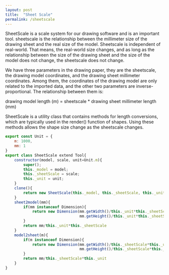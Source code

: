 ```yaml
---
layout: post
title:  "Sheet Scale"
permalink: /sheetscale
---
```


SheetScale is a scale system for our drawing software and is an important tool. sheetscale is the relationship between the millimeter size of the drawing sheet and the real size of the model. Sheetscale is independent of real-world. That means, the real-world size changes, and as long as the relationship between the size of the drawing sheet and the size of the model does not change, the sheetscale does not change.

We have three parameters in the drawing paper, they are the sheetscale, the drawing model coordinates, and the drawing sheet millimeter coordinates. Among them, the coordinates of the drawing model are only related to the imported data, and the other two parameters are inverse-proportional. The relationship between them is:

drawing model length (m) = sheetscale * drawing sheet millimeter length (mm)

SheetScale is a utility class that contains methods for length conversions, which are typically used in the render() function of shapes. Using these methods allows the shape size change as the sheetscale changes.

```js
export const Unit = {
	m: 1000,
	mm: 1
}
export class SheetScale extend Tool{
	constructor(model, scale, unit=Unit.m){
		super();
		this._model = model;
		this._sheetScale = scale;
		this._unit = unit;
	}
	clone(){
		return new SheetScale(this._model, this._sheetScale, this._unit);
	}
	sheet2model(mm){
		if(mm instanceof Dimension){
			return new Dimension(mm.getWidth()/this._unit*this._sheetScale, 
								 mm.getHeight()/this._unit*this._sheetScale)
		}
		return mm/this._unit*this._sheetScale
	}
	model2sheet(m){
		if(m instanceof Dimension){
			return new Dimension(mm.getWidth()/this._sheetScale*this._unit, 
								 mm.getHeight()/this._sheetScale*this._unit)
		}
		return mm/this._sheetScale*this._unit
	}
}
```